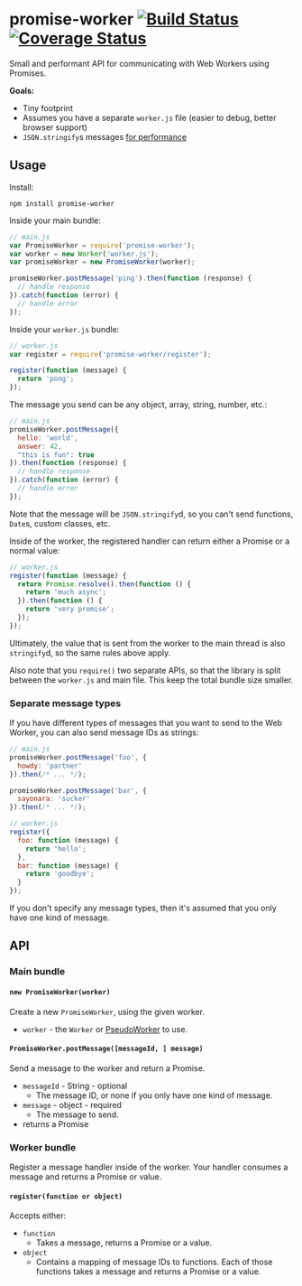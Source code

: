 promise-worker [![Build Status](https://travis-ci.org/nolanlawson/promise-worker.svg?branch=master)](https://travis-ci.org/nolanlawson/promise-worker) [![Coverage Status](https://coveralls.io/repos/github/nolanlawson/promise-worker/badge.svg?branch=master)](https://coveralls.io/github/nolanlawson/promise-worker?branch=master)
====

Small and performant API for communicating with Web Workers using Promises.

**Goals:**

 * Tiny footprint
 * Assumes you have a separate `worker.js` file (easier to debug, better browser support)
 * `JSON.stringify`s messages [for performance](http://blog.nparashuram.com/2016/02/using-webworkers-to-make-react-faster.html)

Usage
---

Install:

    npm install promise-worker

Inside your main bundle:

```js
// main.js
var PromiseWorker = require('promise-worker');
var worker = new Worker('worker.js');
var promiseWorker = new PromiseWorker(worker);

promiseWorker.postMessage('ping').then(function (response) {
  // handle response
}).catch(function (error) {
  // handle error
});
```

Inside your `worker.js` bundle:

```js
// worker.js
var register = require('promise-worker/register');

register(function (message) {
  return 'pong';
});
```

The message you send can be any object, array, string, number, etc.:

```js
// main.js
promiseWorker.postMessage({
  hello: 'world',
  answer: 42,
  "this is fun": true
}).then(function (response) {
  // handle response
}).catch(function (error) {
  // handle error
});
```
 
Note that the message will be `JSON.stringify`d, so you 
can't send functions, `Date`s, custom classes, etc.

Inside of the worker, the registered handler can return either a Promise or a normal value:

```js
// worker.js
register(function (message) {
  return Promise.resolve().then(function () {
    return 'much async';
  }).then(function () {
    return 'very promise';
  });
});
```

Ultimately, the value that is sent from the worker to the main thread is also
`stringify`d, so the same rules above apply.

Also note that you `require()` two separate APIs, so that the library is split
between the `worker.js` and main file. This keep the total bundle size smaller.

### Separate message types

If you have different types of messages that you want to send to the Web Worker,
you can also send message IDs as strings:

```js
// main.js
promiseWorker.postMessage('foo', {
  howdy: 'partner'
}).then(/* ... */);

promiseWorker.postMessage('bar', {
  sayonara: 'sucker'
}).then(/* ... */);
```

```js
// worker.js
register({
  foo: function (message) {
    return 'hello';
  },
  bar: function (message) {
    return 'goodbye';
  }
});
```

If you don't specify any message types, then it's assumed that you only have
one kind of message.

API
---

### Main bundle

#### `new PromiseWorker(worker)`

Create a new `PromiseWorker`, using the given worker.

* `worker` - the `Worker` or [PseudoWorker](https://github.com/nolanlawson/pseudo-worker) to use.

#### `PromiseWorker.postMessage([messageId, ] message)`

Send a message to the worker and return a Promise.

* `messageId` - String - optional
  * The message ID, or none if you only have one kind of message.
* `message` - object - required
  * The message to send.
* returns a Promise

### Worker bundle

Register a message handler inside of the worker. Your handler consumes a message
and returns a Promise or value.

#### `register(function or object)`

Accepts either:

* `function`
  * Takes a message, returns a Promise or a value.
* `object`
  * Contains a mapping of message IDs to functions. Each of those functions takes a message and returns a Promise or a value.
